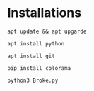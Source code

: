 # Installations 

```
apt update && apt upgarde
```
```
apt install python
```
```
apt install git
```
```
pip install colorama 
```
```
python3 Broke.py
```
